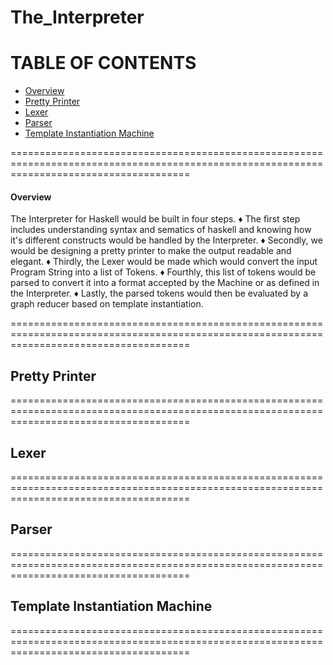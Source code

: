 # The_Interpreter

# TABLE OF CONTENTS
- [Overview](#overview)
- [Pretty Printer](#pretty-printer)
- [Lexer](#lexer)
- [Parser](#parser)
- [Template Instantiation Machine](#template-instantiation-machine)

===========================================================================================================================================
#### Overview

The Interpreter for Haskell would be built in four steps. 
♦ The first step includes understanding syntax and sematics of haskell and knowing how it's different constructs would be handled by the     Interpreter.
♦ Secondly, we would be designing a pretty printer to make the output readable and elegant.
♦ Thirdly, the Lexer would be made which would convert the input Program String into a list of Tokens.
♦ Fourthly, this list of tokens would be parsed to convert it into a format accepted by the Machine or as defined in the Interpreter.
♦ Lastly, the parsed tokens would then be evaluated by a graph reducer based on template instantiation.

===========================================================================================================================================
## Pretty Printer

===========================================================================================================================================
## Lexer

===========================================================================================================================================
## Parser

===========================================================================================================================================
## Template Instantiation Machine

===========================================================================================================================================
